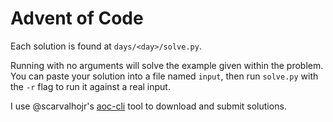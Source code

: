 # Advent of Code

Each solution is found at `days/<day>/solve.py`.

Running with no arguments will solve the example given within the problem.
You can paste your solution into a file named `input`, then run `solve.py` with the `-r` flag to run it against a real input.

I use @scarvalhojr's [aoc-cli](https://github.com/scarvalhojr/aoc-cli) tool to download and submit solutions.
